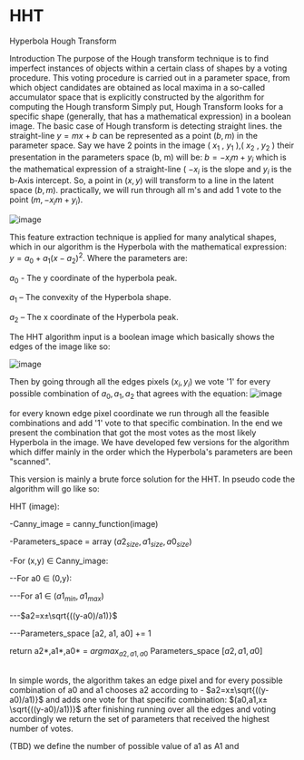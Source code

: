 # HHT
Hyperbola Hough Transform

Introduction
The purpose of the Hough transform technique is to find imperfect instances of objects within a certain class of shapes by a voting procedure. This voting procedure is carried out in a parameter space, from which object candidates are obtained as local maxima in a so-called accumulator space that is explicitly constructed by the algorithm for computing the Hough transform
Simply put, Hough Transform looks for a specific shape (generally, that has a mathematical expression) in a boolean image. The basic case of Hough transform is detecting straight lines. the straight-line $y = mx + b$ can be represented as a point $(b, m)$ in the parameter space.
Say we have 2 points in the image ( $x_1$ , $y_1$ ),( $x_2$ , $y_2$ ) their presentation in the parameters space (b, m) will be: $b=-x_im+y_i$ which is the mathematical expression of a straight-line ( $-x_i$ is the slope and $y_i$ is the b-Axis intercept. So, a point in $(x, y)$ will transform to a line in the latent space $(b, m)$. practically, we will run through all m's and add 1 vote to the point $(m, -x_im+y_i)$.

![image](https://user-images.githubusercontent.com/93134859/200165660-b4a8540a-fe0e-4395-9221-78181590c1c3.png)

This feature extraction technique is applied for many analytical shapes, which in our algorithm is the Hyperbola with the mathematical expression:
$y=a_0+a_1 (x-a_2 )^2$. Where the parameters are:

$a_0$ - The y coordinate of the hyperbola peak.

$a_1$ – The convexity of the Hyperbola shape.

$a_2$ – The x coordinate of the Hyperbola peak.


The HHT algorithm input is a boolean image which basically shows the edges of the image like so:

![image](https://user-images.githubusercontent.com/93134859/200162986-967f101b-993d-4f7c-80e7-8fd13863975c.png)

Then by going through all the edges pixels $(x_i,y_i)$ we vote '1' for every possible combination of $a_0, a_1, a_2$ that agrees with the equation:
![image](https://user-images.githubusercontent.com/93134859/200163040-0ec634fe-b8ec-4d07-ac33-a2be19f9a16c.png)

for every known edge pixel coordinate we run through all the feasible combinations and add '1' vote to that specific combination.
In the end we present the combination that got the most votes as the most likely Hyperbola in the image. 
We have developed few versions for the algorithm which differ mainly in the order which the Hyperbola's parameters are been "scanned".

This version is mainly a brute force solution for the HHT.
In pseudo code the algorithm will go like so:

HHT (image):

-Canny_image = canny_function(image)

-Parameters_space = array $(a2_{size}, a1_{size}, a0_{size})$

-For (x,y) ∈ Canny_image:

--For a0 ∈ (0,y):

---For a1 ∈ $( a1_{min},a1_{max} )$

---$a2=x±\sqrt{((y-a0)/a1)}$

---Parameters_space [a2, a1, a0] += 1

return a2*,a1*,a0* = $argmax_{a2, a1, a0}$ ⁡Parameters_space $[a2,a1,a0]$

<br>In simple words, the algorithm takes an edge pixel and for every possible 
combination of a0 and a1 chooses a2 according to - $a2=x±\sqrt{((y-a0)/a1)}$
and adds one vote for that specific combination: $(a0,a1,x±\sqrt{((y-a0)/a1))}$
after finishing running over all the edges and voting accordingly we return the set of 
parameters that received the highest number of votes.

(TBD) we define the number of possible value of a1 as A1 and 





